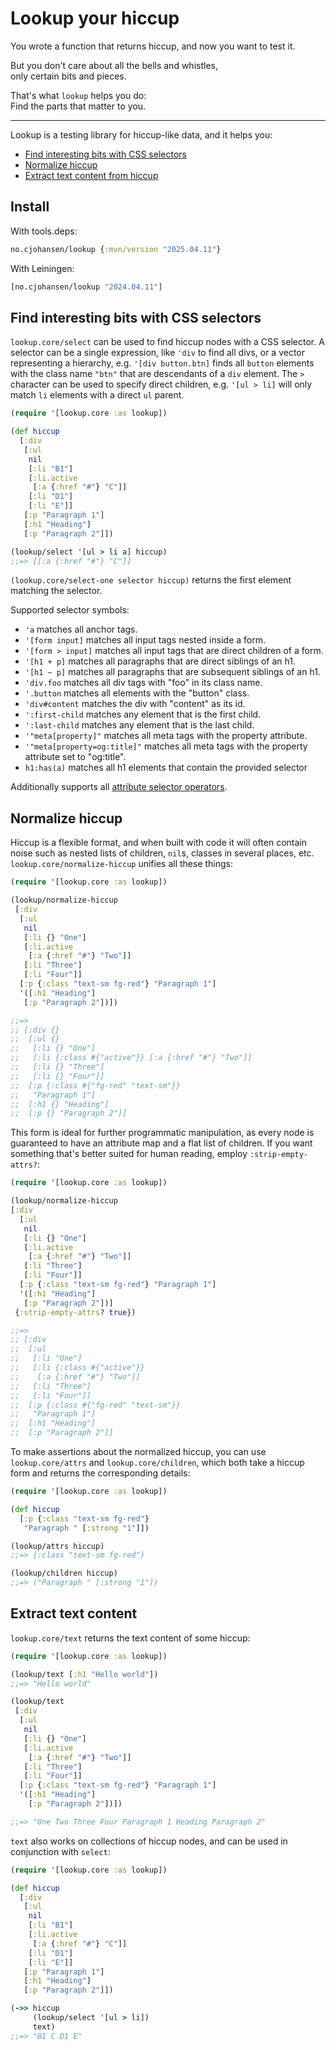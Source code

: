 # Lookup your hiccup

You wrote a function that returns hiccup, and now you want to test it.

But you don't care about all the bells and whistles,<br>
only certain bits and pieces.

That's what `lookup` helps you do:<br>
Find the parts that matter to you.

----

Lookup is a testing library for hiccup-like data, and it helps you:

- [Find interesting bits with CSS selectors](#find)
- [Normalize hiccup](#normalize)
- [Extract text content from hiccup](#extract-text)

## Install

With tools.deps:

```clj
no.cjohansen/lookup {:mvn/version "2025.04.11"}
```

With Leiningen:

```clj
[no.cjohansen/lookup "2024.04.11"]
```

<a id="find"></a>
## Find interesting bits with CSS selectors

`lookup.core/select` can be used to find hiccup nodes with a CSS selector. A
selector can be a single expression, like `'div` to find all divs, or a vector
representing a hierarchy, e.g. `'[div button.btn]` finds all `button` elements
with the class name `"btn"` that are descendants of a `div` element. The `>`
character can be used to specify direct children, e.g. `'[ul > li]` will only
match `li` elements with a direct `ul` parent.

```clj
(require '[lookup.core :as lookup])

(def hiccup
  [:div
   [:ul
    nil
    [:li "B1"]
    [:li.active
     [:a {:href "#"} "C"]]
    [:li "D1"]
    [:li "E"]]
   [:p "Paragraph 1"]
   [:h1 "Heading"]
   [:p "Paragraph 2"]])

(lookup/select '[ul > li a] hiccup)
;;=> [[:a {:href "#"} "C"]]
```

`(lookup.core/select-one selector hiccup)` returns the first element matching
the selector.

Supported selector symbols:

- `'a` matches all anchor tags.
- `'[form input]` matches all input tags nested inside a form.
- `'[form > input]` matches all input tags that are direct children of a form.
- `'[h1 + p]` matches all paragraphs that are direct siblings of an h1.
- `'[h1 ~ p]` matches all paragraphs that are subsequent siblings of an h1.
- `'div.foo` matches all div tags with "foo" in its class name.
- `'.button` matches all elements with the "button" class.
- `'div#content` matches the div with "content" as its id.
- `':first-child` matches any element that is the first child.
- `':last-child` matches any element that is the last child.
- `'"meta[property]"` matches all meta tags with the property attribute.
- `'"meta[property=og:title]"` matches all meta tags with the property
  attribute set to "og:title".
- `h1:has(a)` matches all h1 elements that contain the provided selector

Additionally supports all [attribute selector
operators](https://developer.mozilla.org/en-US/docs/Web/CSS/Attribute_selectors).

<a id="normalize"></a>
## Normalize hiccup

Hiccup is a flexible format, and when built with code it will often contain
noise such as nested lists of children, `nil`s, classes in several places, etc.
`lookup.core/normalize-hiccup` unifies all these things:

```clj
(require '[lookup.core :as lookup])

(lookup/normalize-hiccup
 [:div
  [:ul
   nil
   [:li {} "One"]
   [:li.active
    [:a {:href "#"} "Two"]]
   [:li "Three"]
   [:li "Four"]]
  [:p {:class "text-sm fg-red"} "Paragraph 1"]
  '([:h1 "Heading"]
   [:p "Paragraph 2"])])

;;=>
;; [:div {}
;;  [:ul {}
;;   [:li {} "One"]
;;   [:li {:class #{"active"}} [:a {:href "#"} "Two"]]
;;   [:li {} "Three"]
;;   [:li {} "Four"]]
;;  [:p {:class #{"fg-red" "text-sm"}}
;;   "Paragraph 1"]
;;  [:h1 {} "Heading"]
;;  [:p {} "Paragraph 2"]]
```

This form is ideal for further programmatic manipulation, as every node is
guaranteed to have an attribute map and a flat list of children. If you want
something that's better suited for human reading, employ `:strip-empty-attrs?`:

```clj
(require '[lookup.core :as lookup])

(lookup/normalize-hiccup
[:div
  [:ul
   nil
   [:li {} "One"]
   [:li.active
    [:a {:href "#"} "Two"]]
   [:li "Three"]
   [:li "Four"]]
  [:p {:class "text-sm fg-red"} "Paragraph 1"]
  '([:h1 "Heading"]
   [:p "Paragraph 2"])]
 {:strip-empty-attrs? true})

;;=>
;; [:div
;;  [:ul
;;   [:li "One"]
;;   [:li {:class #{"active"}}
;;    [:a {:href "#"} "Two"]]
;;   [:li "Three"]
;;   [:li "Four"]]
;;  [:p {:class #{"fg-red" "text-sm"}}
;;   "Paragraph 1"]
;;  [:h1 "Heading"]
;;  [:p "Paragraph 2"]]
```

To make assertions about the normalized hiccup, you can use `lookup.core/attrs`
and `lookup.core/children`, which both take a hiccup form and returns the
corresponding details:

```clj
(require '[lookup.core :as lookup])

(def hiccup
  [:p {:class "text-sm fg-red"}
   "Paragraph " [:strong "1"]])

(lookup/attrs hiccup)
;;=> {:class "text-sm fg-red"}

(lookup/children hiccup)
;;=> ("Paragraph " [:strong "1"])
```

<a id="extract-text"></a>
## Extract text content

`lookup.core/text` returns the text content of some hiccup:

```clj
(require '[lookup.core :as lookup])

(lookup/text [:h1 "Hello world"])
;;=> "Hello world"

(lookup/text
 [:div
  [:ul
   nil
   [:li {} "One"]
   [:li.active
    [:a {:href "#"} "Two"]]
   [:li "Three"]
   [:li "Four"]]
  [:p {:class "text-sm fg-red"} "Paragraph 1"]
  '([:h1 "Heading"]
    [:p "Paragraph 2"])])

;;=> "One Two Three Four Paragraph 1 Heading Paragraph 2"
```

`text` also works on collections of hiccup nodes, and can be used in conjunction
with `select`:

```clj
(require '[lookup.core :as lookup])

(def hiccup
  [:div
   [:ul
    nil
    [:li "B1"]
    [:li.active
     [:a {:href "#"} "C"]]
    [:li "D1"]
    [:li "E"]]
   [:p "Paragraph 1"]
   [:h1 "Heading"]
   [:p "Paragraph 2"]])

(->> hiccup
     (lookup/select '[ul > li])
     text)
;;=> "B1 C D1 E"
```

